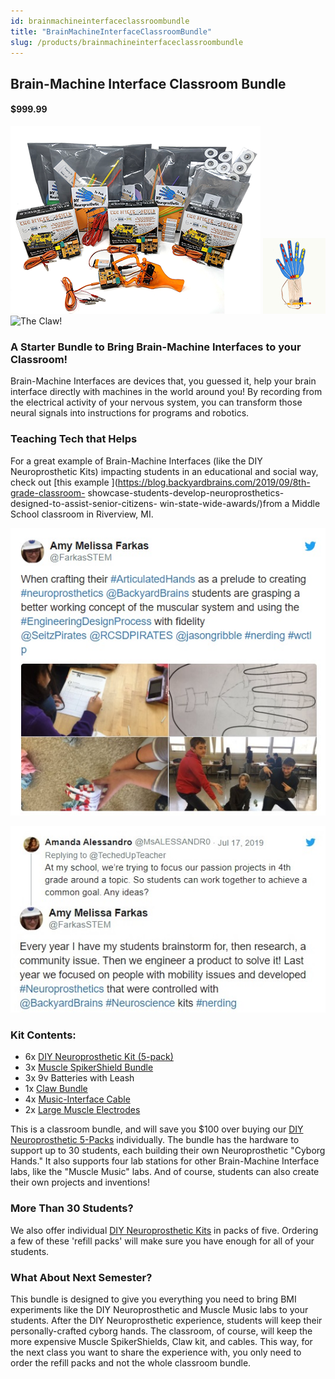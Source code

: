 ```yaml
---
id: brainmachineinterfaceclassroombundle
title: "BrainMachineInterfaceClassroomBundle"
slug: /products/brainmachineinterfaceclassroombundle
---
```


## Brain-Machine Interface Classroom Bundle

#### $999.99

![ReactionTimer](./img/DIYBMIClassroomKitThumb.png)
![DIYNeuroprosthetic](./img/DIY_Hand_Built_Small.jpg)
![The Claw!](./img/ClawBundle_gif.gif)

### A Starter Bundle to Bring Brain-Machine Interfaces to your Classroom!

Brain-Machine Interfaces are devices that, you guessed it, help your brain
interface directly with machines in the world around you! By recording from
the electrical activity of your nervous system, you can transform those neural
signals into instructions for programs and robotics.

### Teaching Tech that Helps

For a great example of Brain-Machine Interfaces (like the DIY Neuroprosthetic
Kits) impacting students in an educational and social way, check out [this
example ](https://blog.backyardbrains.com/2019/09/8th-grade-classroom-
showcase-students-develop-neuroprosthetics-designed-to-assist-senior-citizens-
win-state-wide-awards/)from a Middle School classroom in Riverview, MI.

![FarkasDIYHand2.jpg](././img/FarkasDIYHand2.jpg)

![FarkasDIYHand1.jpg](././img/FarkasDIYHand1.jpg)

### Kit Contents:

  * 6x [DIY Neuroprosthetic Kit (5-pack)](./DIYHand)
  * 3x [Muscle SpikerShield Bundle](./MuscleSpikerShieldBundle)
  * 3x 9v Batteries with Leash 
  * 1x [Claw Bundle](./ClawBundle)
  * 4x [Music-Interface Cable](./musicinterfacecable)
  * 2x [Large Muscle Electrodes](./emglargeelectrodes)

This is a classroom bundle, and will save you $100 over buying our [DIY
Neuroprosthetic 5-Packs](DIYHand) individually. The bundle has the hardware to
support up to 30 students, each building their own Neuroprosthetic "Cyborg
Hands." It also supports four lab stations for other Brain-Machine Interface
labs, like the "Muscle Music" labs. And of course, students can also create
their own projects and inventions!

### More Than 30 Students?

We also offer individual [DIY Neuroprosthetic Kits](./DIYHand) in packs of five.
Ordering a few of these 'refill packs' will make sure you have enough for all
of your students.

### What About Next Semester?

This bundle is designed to give you everything you need to bring BMI
experiments like the DIY Neuroprosthetic and Muscle Music labs to your
students. After the DIY Neuroprosthetic experience, students will keep their
personally-crafted cyborg hands. The classroom, of course, will keep the more
expensive Muscle SpikerShields, Claw kit, and cables. This way, for the next
class you want to share the experience with, you only need to order the refill
packs and not the whole classroom bundle.


